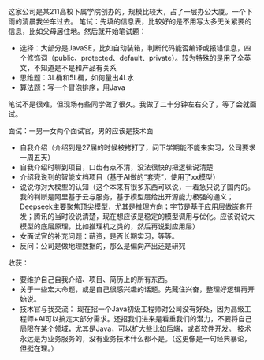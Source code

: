 这家公司是某211高校下属学院创办的，规模比较大，占了一层办公大厦。一个下雨的清晨我坐车过去。
笔试：先填的信息表，比较好的是不用写太多无关紧要的信息，比如父母居住地。然后就开始笔试题：
- 选择：大部分是JavaSE，比如自动装箱，判断代码能否编译或报错信息，四个修饰词（public、protected、default、private）。较为特殊的是用了全英文，不知道是不是和产品有关系
- 思维题：3L桶和5L桶，如何量出4L水
- 算法题：写一个冒泡排序，用Java

笔试不是很难，但现场有些同学做了很久。我做了二十分钟左右交了，等了会就面试。

面试：一男一女两个面试官，男的应该是技术面
- 自我介绍（介绍到是27届的时候被拷打了，问下学期能不能来实习，公司要求一周五天）
- 自我介绍时聊到项目，口齿有点不清，没法很快的把逻辑说清楚
- 介绍我说到的智能文档项目（基于AI做的“套壳”，使用了xx模型）
- 说说你对大模型的认知（这个本来有很多东西可以说，一着急只说了国内的。我的判断是阿里基于云与服务，基于模型层给出开源能力极强的通义；Deepseek主要聚焦顶尖模型，尤其是推理方向；字节是基于应用层做嵌套开发；腾讯的当时没说清楚，现在想应该是稳定的模型调用与优化。应该说说大模型的底层原理，比如推理机之类的，然后再说到应用层）
- 女面试官的补充问题：薪资，是否长期实习，等等。
- 反问：公司是做地理数据的，那么是偏向产出还是研究

收获：
- 要维护自己自我介绍、项目、简历上的所有东西。
- 关于一些宏大命题，或是自己很感兴趣的话题。先藏住兴奋，整理好逻辑再开始说。
- 技术官与我交流：
  现在招一个Java初级工程师对公司没有好处，因为高级工程师+AI可以搞定大部分需求。还招我们进来是看重我们的潜力，不要将自己局限在某个领域，尤其是Java，可以扩大些比如后端，或者软件开发。
  技术永远是为业务服务的，没有业务技术什么都不是。（这更像是一句经典暴论，但挺在理。）